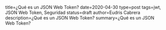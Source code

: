 title=¿Qué es un JSON Web Token?
date=2020-04-30
type=post
tags=jwt, JSON Web Token, Seguridad
status=draft
author=Eudris Cabrera
description=¿Qué es un JSON Web Token?
summary=¿Qué es un JSON Web Token?
~~~~~~
